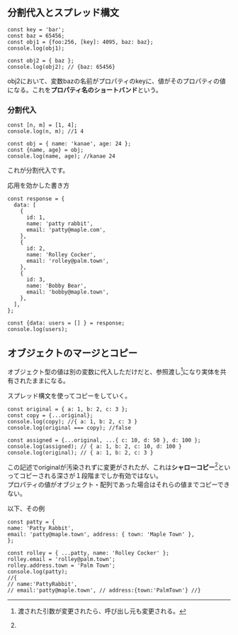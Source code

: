 ## 分割代入とスプレッド構文
```
const key = 'bar';
const baz = 65456;
const obj1 = {foo:256, [key]: 4095, baz: baz};
console.log(obj1);

const obj2 = { baz };
console.log(obj2); // {baz: 65456}
```

obj2において、変数bazの名前がプロパティのkeyに、値がそのプロパティの値になる。これを**プロパティ名のショートバンド**という。  

### 分割代入
```
const [n, m] = [1, 4];
console.log(n, m); //1 4

const obj = { name: 'kanae', age: 24 };
const {name, age} = obj;
console.log(name, age); //kanae 24
```
これが分割代入です。  

応用を効かした書き方
```
const response = {
  data: [
    {
      id: 1,
      name: 'patty rabbit',
      email: 'patty@maple.com',
    },
    {
      id: 2,
      name: 'Rolley Cocker',
      email: 'rolley@palm.town',
    },
    {
      id: 3,
      name: 'Bobby Bear',
      email: 'bobby@maple.town',
    },
  ],
};

const {data: users = [] } = response;
console.log(users);
```

## オブジェクトのマージとコピー
オブジェクト型の値は別の変数に代入しただけだと、参照渡し[^1]になり実体を共有されたままになる。  
[^1]: 渡された引数が変更されたら、呼び出し元も変更される。

スプレッド構文を使ってコピーをしていく。  
```
const original = { a: 1, b: 2, c: 3 };
const copy = {...original};
console.log(copy); //{ a: 1, b: 2, c: 3 }
console.log(original === copy); //false

const assigned = {...original, ...{ c: 10, d: 50 }, d: 100 };
console.log(assigned); // { a: 1, b: 2, c: 10, d: 100 }
console.log(original); // { a: 1, b: 2, c: 3 }
```
この記述でoriginalが汚染されずに変更がされたが、これは**シャローコピー**[^2]といってコピーされる深さが１段階までしか有効ではない。  
プロパティの値がオブジェクト・配列であった場合はそれらの値までコピーできない。  
[^2]: 
以下、その例  
```
const patty = {
name: 'Patty Rabbit',
email: 'patty@maple.town', address: { town: 'Maple Town' },
};

const rolley = { ...patty, name: 'Rolley Cocker' }; 
rolley.email = 'rolley@palm.town'; 
rolley.address.town = 'Palm Town';
console.log(patty);
//{
// name:'PattyRabbit',
// email:'patty@maple.town', // address:{town:'PalmTown'} //}
```



